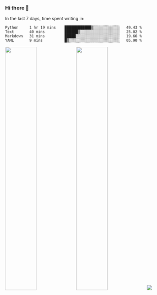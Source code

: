 ### Hi there 👋

In the last 7 days, time spent writing in:

<!--START_SECTION:waka-->

```text
Python     1 hr 19 mins    ████████████▒░░░░░░░░░░░░   49.43 %
Text       40 mins         ██████▒░░░░░░░░░░░░░░░░░░   25.02 %
Markdown   31 mins         █████░░░░░░░░░░░░░░░░░░░░   19.66 %
YAML       9 mins          █▒░░░░░░░░░░░░░░░░░░░░░░░   05.90 %
```

<!--END_SECTION:waka-->

<img src="https://wakatime.com/share/@jimtje/5d0c92de-08f8-4a72-8f2f-6a9693d1e318.svg" width=45% height=45%> <img src="https://wakatime.com/share/@jimtje/501498ae-bda5-4da7-a89d-b40bcdd5556d.svg" width=45% height=45%>
![](https://hit.yhype.me/github/profile?user_id=43537315)
